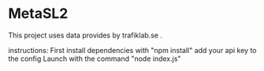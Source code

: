 # MetaSL2
This project uses data provides by trafiklab.se .

instructions:
First install dependencies with "npm install"
add your api key to the config
Launch with the command "node index.js"
